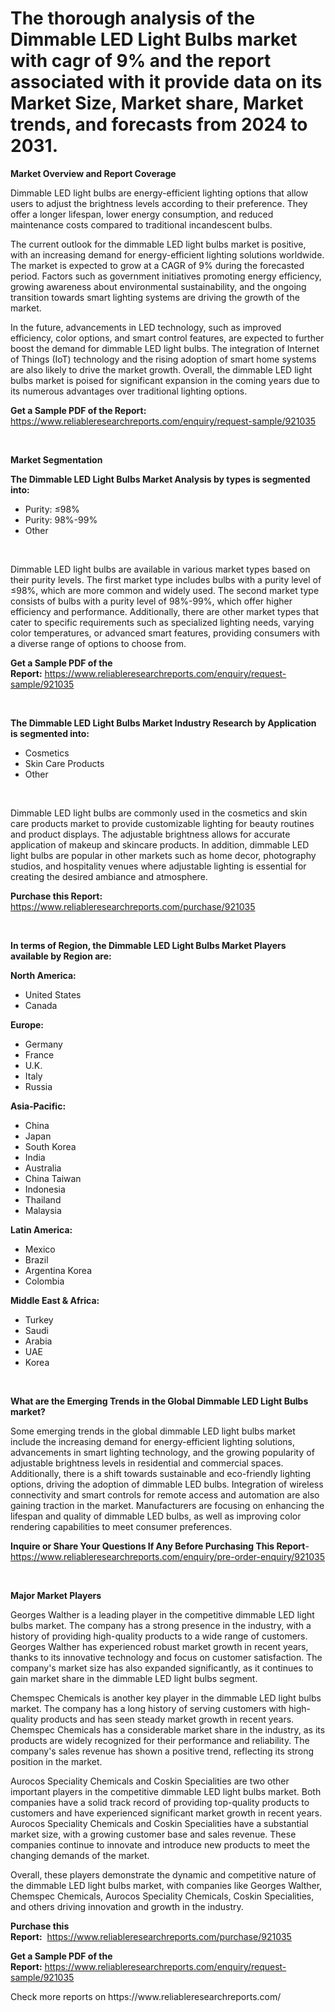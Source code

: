 <p><h1>The thorough analysis of the Dimmable LED Light Bulbs market with cagr of  9% and the report associated with it provide data on its Market Size, Market share, Market trends, and forecasts from 2024 to 2031.</h1></p><p><strong>Market Overview and Report Coverage</strong></p>
<p><p>Dimmable LED light bulbs are energy-efficient lighting options that allow users to adjust the brightness levels according to their preference. They offer a longer lifespan, lower energy consumption, and reduced maintenance costs compared to traditional incandescent bulbs.</p><p>The current outlook for the dimmable LED light bulbs market is positive, with an increasing demand for energy-efficient lighting solutions worldwide. The market is expected to grow at a CAGR of 9% during the forecasted period. Factors such as government initiatives promoting energy efficiency, growing awareness about environmental sustainability, and the ongoing transition towards smart lighting systems are driving the growth of the market.</p><p>In the future, advancements in LED technology, such as improved efficiency, color options, and smart control features, are expected to further boost the demand for dimmable LED light bulbs. The integration of Internet of Things (IoT) technology and the rising adoption of smart home systems are also likely to drive the market growth. Overall, the dimmable LED light bulbs market is poised for significant expansion in the coming years due to its numerous advantages over traditional lighting options.</p></p>
<p><strong>Get a Sample PDF of the Report:</strong> <a href="https://www.reliableresearchreports.com/enquiry/request-sample/921035">https://www.reliableresearchreports.com/enquiry/request-sample/921035</a></p>
<p>&nbsp;</p>
<p><strong>Market Segmentation</strong></p>
<p><strong>The Dimmable LED Light Bulbs Market Analysis by types is segmented into:</strong></p>
<p><ul><li>Purity: ≤98%</li><li>Purity: 98%-99%</li><li>Other</li></ul></p>
<p>&nbsp;</p>
<p><p>Dimmable LED light bulbs are available in various market types based on their purity levels. The first market type includes bulbs with a purity level of ≤98%, which are more common and widely used. The second market type consists of bulbs with a purity level of 98%-99%, which offer higher efficiency and performance. Additionally, there are other market types that cater to specific requirements such as specialized lighting needs, varying color temperatures, or advanced smart features, providing consumers with a diverse range of options to choose from.</p></p>
<p><strong>Get a Sample PDF of the Report:</strong>&nbsp;<a href="https://www.reliableresearchreports.com/enquiry/request-sample/921035">https://www.reliableresearchreports.com/enquiry/request-sample/921035</a></p>
<p>&nbsp;</p>
<p><strong>The Dimmable LED Light Bulbs Market Industry Research by Application is segmented into:</strong></p>
<p><ul><li>Cosmetics</li><li>Skin Care Products</li><li>Other</li></ul></p>
<p>&nbsp;</p>
<p><p>Dimmable LED light bulbs are commonly used in the cosmetics and skin care products market to provide customizable lighting for beauty routines and product displays. The adjustable brightness allows for accurate application of makeup and skincare products. In addition, dimmable LED light bulbs are popular in other markets such as home decor, photography studios, and hospitality venues where adjustable lighting is essential for creating the desired ambiance and atmosphere.</p></p>
<p><strong>Purchase this Report:</strong>&nbsp; <a href="https://www.reliableresearchreports.com/purchase/921035">https://www.reliableresearchreports.com/purchase/921035</a></p>
<p>&nbsp;</p>
<p><strong>In terms of Region, the Dimmable LED Light Bulbs Market Players available by Region are:</strong></p>
<p>
    <p> <strong> North America: </strong>
        <ul>
            <li>United States</li>
            <li>Canada</li>
        </ul>
        </p> 
    <p> <strong> Europe: </strong>
        <ul>
            <li>Germany</li>
            <li>France</li>
            <li>U.K.</li>
            <li>Italy</li>
            <li>Russia</li>
        </ul>
        </p> 
    <p> <strong> Asia-Pacific: </strong>
        <ul>
            <li>China</li>
            <li>Japan</li>
            <li>South Korea</li>
            <li>India</li>
            <li>Australia</li>
            <li>China Taiwan</li>
            <li>Indonesia</li>
            <li>Thailand</li>
            <li>Malaysia</li>
        </ul>
        </p> 
    <p> <strong> Latin America: </strong>
        <ul>
            <li>Mexico</li>
            <li>Brazil</li>
            <li>Argentina Korea</li>
            <li>Colombia</li>
        </ul>
        </p> 
    <p> <strong> Middle East & Africa: </strong>
        <ul>
            <li>Turkey</li>
            <li>Saudi</li>
            <li>Arabia</li>
            <li>UAE</li>
            <li>Korea</li>
        </ul>
    </p>
    </p>
<p>&nbsp;</p>
<p><strong>What are the Emerging Trends in the Global Dimmable LED Light Bulbs market?</strong></p>
<p><p>Some emerging trends in the global dimmable LED light bulbs market include the increasing demand for energy-efficient lighting solutions, advancements in smart lighting technology, and the growing popularity of adjustable brightness levels in residential and commercial spaces. Additionally, there is a shift towards sustainable and eco-friendly lighting options, driving the adoption of dimmable LED bulbs. Integration of wireless connectivity and smart controls for remote access and automation are also gaining traction in the market. Manufacturers are focusing on enhancing the lifespan and quality of dimmable LED bulbs, as well as improving color rendering capabilities to meet consumer preferences.</p></p>
<p><strong>Inquire or Share Your Questions If Any Before Purchasing This Report</strong>- <a href="https://www.reliableresearchreports.com/enquiry/pre-order-enquiry/921035">https://www.reliableresearchreports.com/enquiry/pre-order-enquiry/921035</a></p>
<p>&nbsp;</p>
<p><strong>Major Market Players</strong></p>
<p><p>Georges Walther is a leading player in the competitive dimmable LED light bulbs market. The company has a strong presence in the industry, with a history of providing high-quality products to a wide range of customers. Georges Walther has experienced robust market growth in recent years, thanks to its innovative technology and focus on customer satisfaction. The company's market size has also expanded significantly, as it continues to gain market share in the dimmable LED light bulbs segment.</p><p>Chemspec Chemicals is another key player in the dimmable LED light bulbs market. The company has a long history of serving customers with high-quality products and has seen steady market growth in recent years. Chemspec Chemicals has a considerable market share in the industry, as its products are widely recognized for their performance and reliability. The company's sales revenue has shown a positive trend, reflecting its strong position in the market.</p><p>Aurocos Speciality Chemicals and Coskin Specialities are two other important players in the competitive dimmable LED light bulbs market. Both companies have a solid track record of providing top-quality products to customers and have experienced significant market growth in recent years. Aurocos Speciality Chemicals and Coskin Specialities have a substantial market size, with a growing customer base and sales revenue. These companies continue to innovate and introduce new products to meet the changing demands of the market.</p><p>Overall, these players demonstrate the dynamic and competitive nature of the dimmable LED light bulbs market, with companies like Georges Walther, Chemspec Chemicals, Aurocos Speciality Chemicals, Coskin Specialities, and others driving innovation and growth in the industry.</p></p>
<p><strong>Purchase this Report:</strong>&nbsp;&nbsp;<a href="https://www.reliableresearchreports.com/purchase/921035">https://www.reliableresearchreports.com/purchase/921035</a></p>
<p></p>
<p><strong>Get a Sample PDF of the Report:</strong>&nbsp;<a href="https://www.reliableresearchreports.com/enquiry/request-sample/921035">https://www.reliableresearchreports.com/enquiry/request-sample/921035</a></p>
<p>Check more reports on https://www.reliableresearchreports.com/</p>